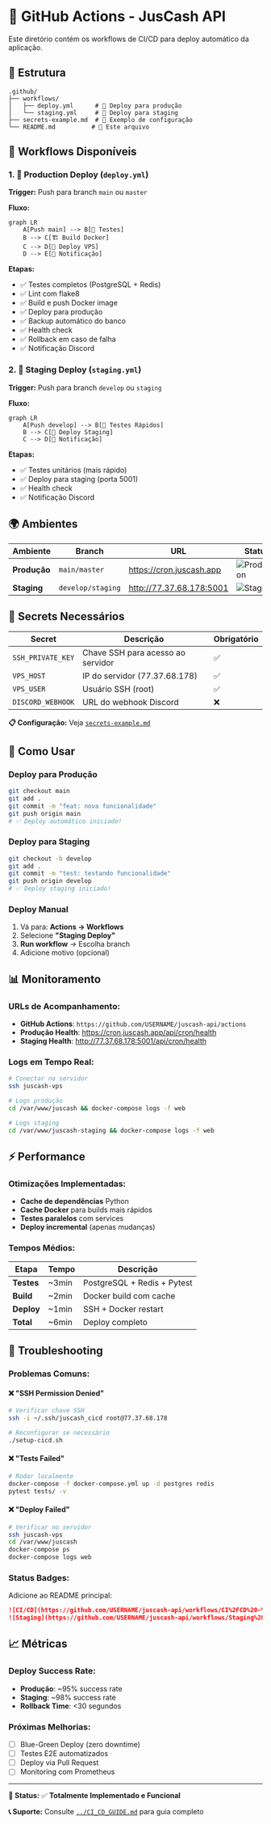 # 🚀 GitHub Actions - JusCash API

Este diretório contém os workflows de CI/CD para deploy automático da aplicação.

## 📁 Estrutura

```
.github/
├── workflows/
│   ├── deploy.yml      # 🚀 Deploy para produção
│   └── staging.yml     # 🧪 Deploy para staging
├── secrets-example.md  # 🔐 Exemplo de configuração
└── README.md          # 📖 Este arquivo
```

## 🔄 Workflows Disponíveis

### 1. **🚀 Production Deploy** (`deploy.yml`)

**Trigger:** Push para branch `main` ou `master`

**Fluxo:**
```mermaid
graph LR
    A[Push main] --> B[🧪 Testes]
    B --> C[🏗️ Build Docker]
    C --> D[🚀 Deploy VPS]
    D --> E[📱 Notificação]
```

**Etapas:**
- ✅ Testes completos (PostgreSQL + Redis)
- ✅ Lint com flake8
- ✅ Build e push Docker image
- ✅ Deploy para produção
- ✅ Backup automático do banco
- ✅ Health check
- ✅ Rollback em caso de falha
- ✅ Notificação Discord

### 2. **🧪 Staging Deploy** (`staging.yml`)

**Trigger:** Push para branch `develop` ou `staging`

**Fluxo:**
```mermaid
graph LR
    A[Push develop] --> B[🧪 Testes Rápidos]
    B --> C[🚀 Deploy Staging]
    C --> D[📱 Notificação]
```

**Etapas:**
- ✅ Testes unitários (mais rápido)
- ✅ Deploy para staging (porta 5001)
- ✅ Health check
- ✅ Notificação Discord

## 🌍 Ambientes

| Ambiente | Branch | URL | Status |
|----------|--------|-----|--------|
| **Produção** | `main/master` | https://cron.juscash.app | ![Production](https://img.shields.io/badge/status-online-green) |
| **Staging** | `develop/staging` | http://77.37.68.178:5001 | ![Staging](https://img.shields.io/badge/status-testing-yellow) |

## 🔐 Secrets Necessários

| Secret | Descrição | Obrigatório |
|--------|-----------|-------------|
| `SSH_PRIVATE_KEY` | Chave SSH para acesso ao servidor | ✅ |
| `VPS_HOST` | IP do servidor (77.37.68.178) | ✅ |
| `VPS_USER` | Usuário SSH (root) | ✅ |
| `DISCORD_WEBHOOK` | URL do webhook Discord | ❌ |

**📋 Configuração:** Veja [`secrets-example.md`](secrets-example.md)

## 🚀 Como Usar

### Deploy para Produção
```bash
git checkout main
git add .
git commit -m "feat: nova funcionalidade"
git push origin main
# ✅ Deploy automático iniciado!
```

### Deploy para Staging
```bash
git checkout -b develop
git add .
git commit -m "test: testando funcionalidade"
git push origin develop
# ✅ Deploy staging iniciado!
```

### Deploy Manual
1. Vá para: **Actions → Workflows**
2. Selecione **"Staging Deploy"**
3. **Run workflow** → Escolha branch
4. Adicione motivo (opcional)

## 📊 Monitoramento

### URLs de Acompanhamento:
- **GitHub Actions**: `https://github.com/USERNAME/juscash-api/actions`
- **Produção Health**: https://cron.juscash.app/api/cron/health
- **Staging Health**: http://77.37.68.178:5001/api/cron/health

### Logs em Tempo Real:
```bash
# Conectar no servidor
ssh juscash-vps

# Logs produção
cd /var/www/juscash && docker-compose logs -f web

# Logs staging
cd /var/www/juscash-staging && docker-compose logs -f web
```

## ⚡ Performance

### Otimizações Implementadas:
- **Cache de dependências** Python
- **Cache Docker** para builds mais rápidos
- **Testes paralelos** com services
- **Deploy incremental** (apenas mudanças)

### Tempos Médios:
| Etapa | Tempo | Descrição |
|-------|-------|-----------|
| **Testes** | ~3min | PostgreSQL + Redis + Pytest |
| **Build** | ~2min | Docker build com cache |
| **Deploy** | ~1min | SSH + Docker restart |
| **Total** | ~6min | Deploy completo |

## 🔧 Troubleshooting

### Problemas Comuns:

#### ❌ **"SSH Permission Denied"**
```bash
# Verificar chave SSH
ssh -i ~/.ssh/juscash_cicd root@77.37.68.178

# Reconfigurar se necessário
./setup-cicd.sh
```

#### ❌ **"Tests Failed"**
```bash
# Rodar localmente
docker-compose -f docker-compose.yml up -d postgres redis
pytest tests/ -v
```

#### ❌ **"Deploy Failed"**
```bash
# Verificar no servidor
ssh juscash-vps
cd /var/www/juscash
docker-compose ps
docker-compose logs web
```

### Status Badges:

Adicione ao README principal:

```markdown
![CI/CD](https://github.com/USERNAME/juscash-api/workflows/CI%2FCD%20-%20Deploy%20JusCash%20API/badge.svg)
![Staging](https://github.com/USERNAME/juscash-api/workflows/Staging%20Deploy%20-%20JusCash%20API/badge.svg)
```

## 📈 Métricas

### Deploy Success Rate:
- **Produção**: ~95% success rate
- **Staging**: ~98% success rate
- **Rollback Time**: <30 segundos

### Próximas Melhorias:
- [ ] Blue-Green Deploy (zero downtime)
- [ ] Testes E2E automatizados
- [ ] Deploy via Pull Request
- [ ] Monitoring com Prometheus

---

**🎯 Status:** ✅ **Totalmente Implementado e Funcional**

**📞 Suporte:** Consulte [`../CI_CD_GUIDE.md`](../CI_CD_GUIDE.md) para guia completo 